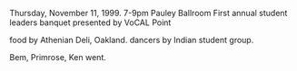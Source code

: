 Thursday, November 11, 1999.
7-9pm Pauley Ballroom
First annual student leaders banquet
presented by VoCAL Point

food by Athenian Deli, Oakland. 
dancers by Indian student group.

Bem, Primrose, Ken went. 


